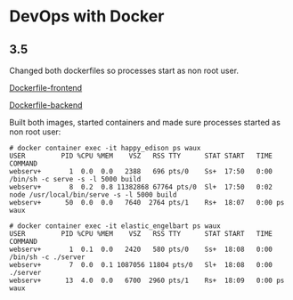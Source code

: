 # DevOps with Docker
## 3.5

Changed both dockerfiles so processes start as non root user.

[Dockerfile-frontend](Dockerfile-frontend)

[Dockerfile-backend](Dockerfile-backend)


Built both images, started containers and made sure processes started as non root user:

```
# docker container exec -it happy_edison ps waux
USER         PID %CPU %MEM    VSZ   RSS TTY      STAT START   TIME COMMAND
webserv+       1  0.0  0.0   2388   696 pts/0    Ss+  17:50   0:00 /bin/sh -c serve -s -l 5000 build
webserv+       8  0.2  0.8 11382868 67764 pts/0  Sl+  17:50   0:02 node /usr/local/bin/serve -s -l 5000 build
webserv+      50  0.0  0.0   7640  2764 pts/1    Rs+  18:07   0:00 ps waux

# docker container exec -it elastic_engelbart ps waux
USER         PID %CPU %MEM    VSZ   RSS TTY      STAT START   TIME COMMAND
webserv+       1  0.1  0.0   2420   580 pts/0    Ss+  18:08   0:00 /bin/sh -c ./server
webserv+       7  0.0  0.1 1087056 11804 pts/0   Sl+  18:08   0:00 ./server
webserv+      13  4.0  0.0   6700  2960 pts/1    Rs+  18:09   0:00 ps waux
```


